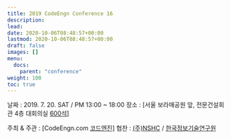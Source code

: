 ```yaml
---
title: 2019 CodeEngn Conference 16
description: 
lead: 
date: 2020-10-06T08:48:57+00:00
lastmod: 2020-10-06T08:48:57+00:00
draft: false
images: []
menu:
  docs:
    parent: "conference"
weight: 100
toc: true
---
```




날짜 : 2019. 7. 20. SAT / PM 13:00 ~ 18:00 
장소 : [서울 보라매공원 앞, 전문건설회관 4층 대회의실 [600석\]](https://map.naver.com/local/siteview.nhn?code=19039533)

주최 & 주관 : [CodeEngn.com [코드엔진\]](http://codeengn.com/) 
협찬 : [(주)NSHC](https://www.nshc.net/) / [한국정보기술연구원](http://kitri.re.kr/) 



